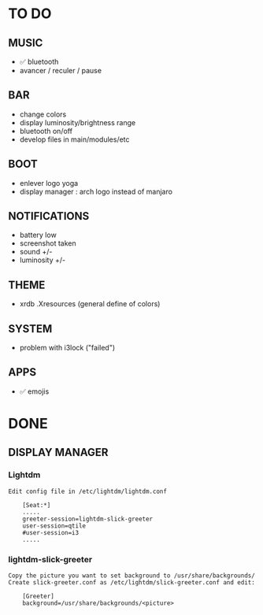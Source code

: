 # TO DO

## MUSIC
- ✅ bluetooth
- avancer / reculer / pause 

## BAR
- change colors
- display luminosity/brightness range
- bluetooth on/off
- develop files in main/modules/etc
  
## BOOT
- enlever logo yoga
- display manager : arch logo instead of manjaro

## NOTIFICATIONS 
- battery low
- screenshot taken
- sound +/-
- luminosity +/-
  
## THEME
- xrdb .Xresources (general define of colors)

## SYSTEM
- problem with i3lock ("failed")

## APPS
- ✅ emojis 

# DONE

## DISPLAY MANAGER

### Lightdm

    Edit config file in /etc/lightdm/lightdm.conf
```
    [Seat:*]
    .....
    greeter-session=lightdm-slick-greeter
    user-session=qtile
    #user-session=i3
    .....
```

### lightdm-slick-greeter

    Copy the picture you want to set background to /usr/share/backgrounds/
    Create slick-greeter.conf as /etc/lightdm/slick-greeter.conf and edit:
```
    [Greeter]
    background=/usr/share/backgrounds/<picture>
```
